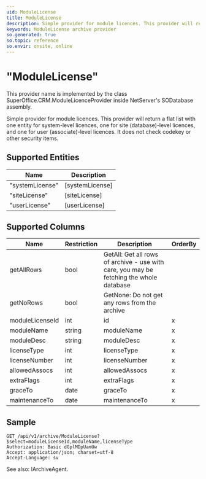 ```yaml
---
uid: ModuleLicense
title: ModuleLicense
description: Simple provider for module licences. This provider will return a flat list with
keywords: ModuleLicense archive provider
so.generated: true
so.topic: reference
so.envir: onsite, online
---
```


# "ModuleLicense"

This provider name is implemented by the class <see cref="T:SuperOffice.CRM.ModuleLicenceProvider">SuperOffice.CRM.ModuleLicenceProvider</see> inside NetServer's SODatabase assembly.

Simple provider for module licences. This provider will return a flat list with
one entity for system-level licences, one for site (database)-level licences, and
one for user (associate)-level licences. It does not check codekey or other
security items.

## Supported Entities
| Name | Description |
| ---- | ----- |
|"systemLicense"|[systemLicense]|
|"siteLicense"|[siteLicense]|
|"userLicense"|[userLicense]|

## Supported Columns
| Name | Restriction | Description | OrderBy
| ---- | ----- | ------- | ------ |
|getAllRows|bool|GetAll: Get all rows of archive - use with care, you may be fetching the whole database|  |
|getNoRows|bool|GetNone: Do not get any rows from the archive|  |
|moduleLicenseId|int|id| x |
|moduleName|string|moduleName| x |
|moduleDesc|string|moduleDesc| x |
|licenseType|int|licenseType| x |
|licenseNumber|int|licenseNumber| x |
|allowedAssocs|int|allowedAssocs| x |
|extraFlags|int|extraFlags| x |
|graceTo|date|graceTo| x |
|maintenanceTo|date|maintenanceTo| x |

## Sample

```http!
GET /api/v1/archive/ModuleLicense?$select=moduleLicenseId,moduleName,licenseType
Authorization: Basic dGplMDpUamUw
Accept: application/json; charset=utf-8
Accept-Language: sv

```



See also: <see cref="T:SuperOffice.CRM.Services.IArchiveAgent">IArchiveAgent</see>.</p>

